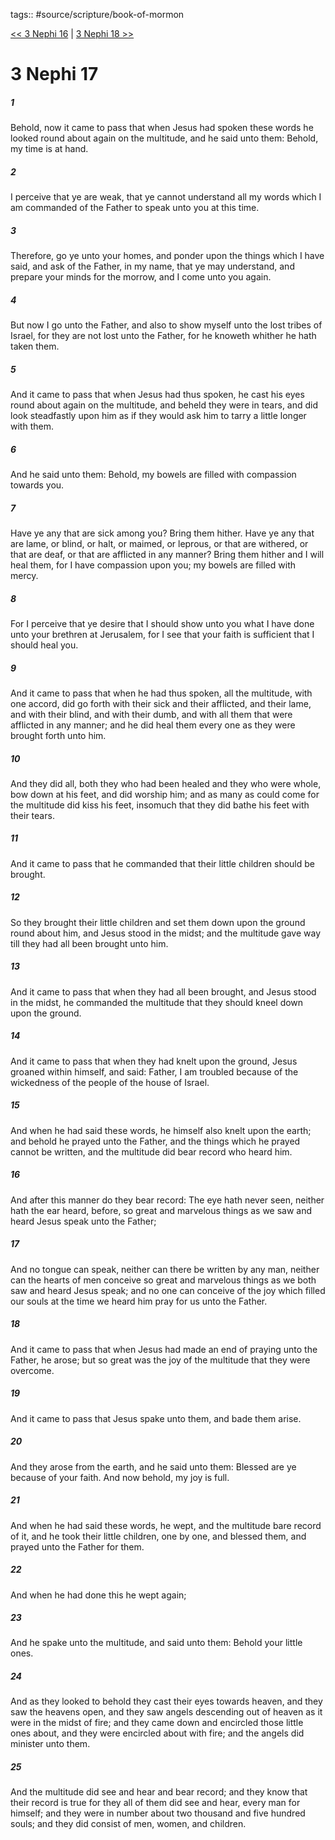 tags:: #source/scripture/book-of-mormon

[<< 3 Nephi 16](/Book_of_Mormon/11_3_Nephi/3_Nephi_16.md) | [3 Nephi 18 >>](/Book_of_Mormon/11_3_Nephi/3_Nephi_18.md)

# 3 Nephi 17

##### 1

Behold, now it came to pass that when Jesus had spoken these words he looked round about again on the multitude, and he said unto them: Behold, my time is at hand.

##### 2

I perceive that ye are weak, that ye cannot understand all my words which I am commanded of the Father to speak unto you at this time.

##### 3

Therefore, go ye unto your homes, and ponder upon the things which I have said, and ask of the Father, in my name, that ye may understand, and prepare your minds for the morrow, and I come unto you again.

##### 4

But now I go unto the Father, and also to show myself unto the lost tribes of Israel, for they are not lost unto the Father, for he knoweth whither he hath taken them.

##### 5

And it came to pass that when Jesus had thus spoken, he cast his eyes round about again on the multitude, and beheld they were in tears, and did look steadfastly upon him as if they would ask him to tarry a little longer with them.

##### 6

And he said unto them: Behold, my bowels are filled with compassion towards you.

##### 7

Have ye any that are sick among you? Bring them hither. Have ye any that are lame, or blind, or halt, or maimed, or leprous, or that are withered, or that are deaf, or that are afflicted in any manner? Bring them hither and I will heal them, for I have compassion upon you; my bowels are filled with mercy.

##### 8

For I perceive that ye desire that I should show unto you what I have done unto your brethren at Jerusalem, for I see that your faith is sufficient that I should heal you.

##### 9

And it came to pass that when he had thus spoken, all the multitude, with one accord, did go forth with their sick and their afflicted, and their lame, and with their blind, and with their dumb, and with all them that were afflicted in any manner; and he did heal them every one as they were brought forth unto him.

##### 10

And they did all, both they who had been healed and they who were whole, bow down at his feet, and did worship him; and as many as could come for the multitude did kiss his feet, insomuch that they did bathe his feet with their tears.

##### 11

And it came to pass that he commanded that their little children should be brought.

##### 12

So they brought their little children and set them down upon the ground round about him, and Jesus stood in the midst; and the multitude gave way till they had all been brought unto him.

##### 13

And it came to pass that when they had all been brought, and Jesus stood in the midst, he commanded the multitude that they should kneel down upon the ground.

##### 14

And it came to pass that when they had knelt upon the ground, Jesus groaned within himself, and said: Father, I am troubled because of the wickedness of the people of the house of Israel.

##### 15

And when he had said these words, he himself also knelt upon the earth; and behold he prayed unto the Father, and the things which he prayed cannot be written, and the multitude did bear record who heard him.

##### 16

And after this manner do they bear record: The eye hath never seen, neither hath the ear heard, before, so great and marvelous things as we saw and heard Jesus speak unto the Father;

##### 17

And no tongue can speak, neither can there be written by any man, neither can the hearts of men conceive so great and marvelous things as we both saw and heard Jesus speak; and no one can conceive of the joy which filled our souls at the time we heard him pray for us unto the Father.

##### 18

And it came to pass that when Jesus had made an end of praying unto the Father, he arose; but so great was the joy of the multitude that they were overcome.

##### 19

And it came to pass that Jesus spake unto them, and bade them arise.

##### 20

And they arose from the earth, and he said unto them: Blessed are ye because of your faith. And now behold, my joy is full.

##### 21

And when he had said these words, he wept, and the multitude bare record of it, and he took their little children, one by one, and blessed them, and prayed unto the Father for them.

##### 22

And when he had done this he wept again;

##### 23

And he spake unto the multitude, and said unto them: Behold your little ones.

##### 24

And as they looked to behold they cast their eyes towards heaven, and they saw the heavens open, and they saw angels descending out of heaven as it were in the midst of fire; and they came down and encircled those little ones about, and they were encircled about with fire; and the angels did minister unto them.

##### 25

And the multitude did see and hear and bear record; and they know that their record is true for they all of them did see and hear, every man for himself; and they were in number about two thousand and five hundred souls; and they did consist of men, women, and children.
